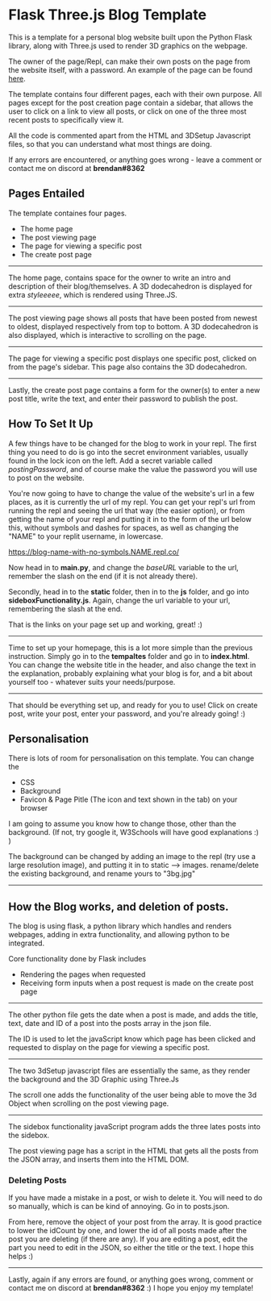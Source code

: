 # Flask Three.js Blog Template

This is a template for a personal blog website built upon the Python Flask library, along with Three.js used to render 3D graphics on the webpage.

The owner of the page/Repl, can make their own posts on the page from the website itself, with a password. An example of the page can be found [here](https://flask-threejs-blog-template-example.brendawg.repl.co/).

The template contains four different pages, each with their own purpose. All pages except for the post creation page contain a sidebar, that allows the user to click on a link to view all posts, or click on one of the three most recent posts to specifically view it.

All the code is commented apart from the HTML and 3DSetup Javascript files, so that you can understand what most things are doing.

If any errors are encountered, or anything goes wrong - leave a comment or contact me on discord at **brendan#8362**

## Pages Entailed

The template containes four pages.
- The home page
- The post viewing page
- The page for viewing a specific post
- The create post page

---

The home page, contains space for the owner to write an intro and description of their blog/themselves. A 3D dodecahedron is displayed for extra *styleeeee*, which is rendered using Three.JS.

---

The post viewing page shows all posts that have been posted from newest to oldest, displayed respectively from top to bottom. A 3D dodecahedron is also displayed, which is interactive to scrolling on the page.

---

The page for viewing a specific post displays one specific post, clicked on from the page's sidebar. This page also contains the 3D dodecahedron.

---

Lastly, the create post page contains a form for the owner(s) to enter a new post title, write the text, and enter their password to publish the post.

## How To Set It Up

A few things have to be changed for the blog to work in your repl. The first thing you need to do is go into the secret environment variables, usually found in the lock icon on the left. Add a secret variable called *postingPassword*, and of course make the value the password you will use to post on the website.

You're now going to have to change the value of the website's url in a few places, as it is currently the url of my repl. You can get your repl's url from running the repl and seeing the url that way (the easier option), or from getting the name of your repl and putting it in to the form of the url below this, without symbols and dashes for spaces, as well as changing the "NAME" to your replit username, in lowercase.

https://blog-name-with-no-symbols.NAME.repl.co/

Now head in to **main.py**, and change the *baseURL* variable to the url, remember the slash on the end (if it is not already there).

Secondly, head in to the **static** folder, then in to the **js** folder, and go into **sideboxFunctionality.js**. Again, change the url variable to your url, remembering the slash at the end.

That is the links on your page set up and working, great! :)

---

Time to set up your homepage, this is a lot more simple than the previous instruction. Simply go in to the **tempaltes** folder and go in to **index.html**. You can change the website title in the header, and also change the text in the explanation, probably explaining what your blog is for, and a bit about yourself too - whatever suits your needs/purpose.

--- 

That should be everything set up, and ready for you to use! Click on create post, write your post, enter your password, and you're already going! :)

## Personalisation

There is lots of room for personalisation on this template. You can change the 
- CSS
- Background
- Favicon & Page Pitle (The icon and text shown in the tab) on your browser

I am going to assume you know how to change those, other than the background. (If not, try google it, W3Schools will have good explanations :) )

The background can be changed by adding an image to the repl (try use a large resolution image), and putting it in to static --> images. rename/delete the existing background, and rename yours to "3bg.jpg"

---

## How the Blog works, and deletion of posts.

The blog is using flask, a python library which handles and renders webpages, adding in extra functionality, and allowing python to be integrated.

Core functionality done by Flask includes 
- Rendering the pages when requested
- Receiving form inputs when a post request is made on the create post page

---

The other python file gets the date when a post is made, and adds the title, text, date and ID of a post into the posts array in the json file.

The ID is used to let the javaScript know which page has been clicked and requested to display on the page for viewing a specific post.

---

The two 3dSetup javascript files are essentially the same, as they render the background and the 3D Graphic using Three.Js

The scroll one adds the functionality of the user being able to move the 3d Object when scrolling on the post viewing page.

---

The sidebox functionality javaScript program adds the three lates posts into the sidebox.

The post viewing page has a script in the HTML that gets all the posts from the JSON array, and inserts them into the HTML DOM.

### Deleting Posts

If you have made a mistake in a post, or wish to delete it. You will need to do so manually, which is can be kind of annoying. Go in to posts.json.

From here, remove the object of your post from the array. It is good practice to lower the idCount by one, and lower the id of all posts made after the post you are deleting (if there are any). If you are editing a post, edit the part you need to edit in the JSON, so either the title or the text. I hope this helps :)

---

Lastly, again if any errors are found, or anything goes wrong, comment or contact me on discord at **brendan#8362** :) I hope you enjoy my template!